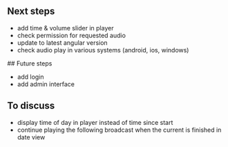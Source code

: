 ## Next steps

* add time & volume slider in player
* check permission for requested audio
* update to latest angular version
* check audio play in various systems (android, ios, windows)

## Future steps

* add login
* add admin interface

## To discuss

* display time of day in player instead of time since start
* continue playing the following broadcast when the current is finished in date view
